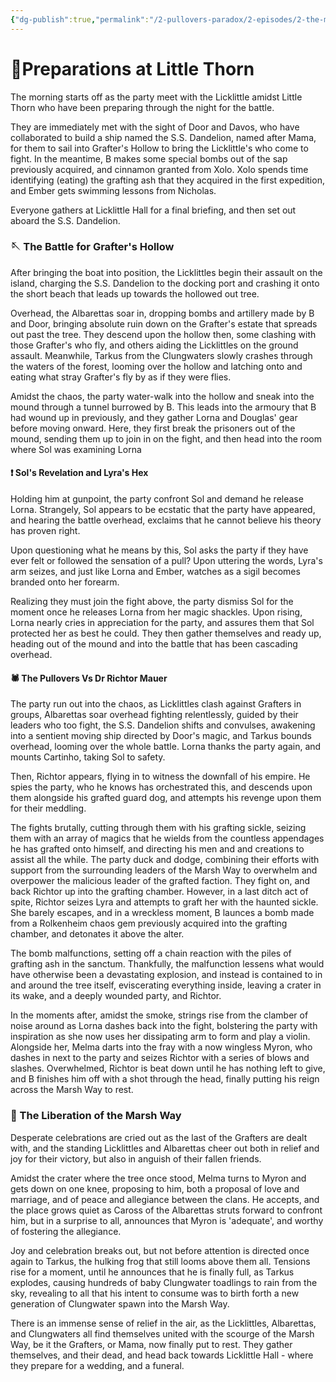 ```yaml
---
{"dg-publish":true,"permalink":"/2-pullovers-paradox/2-episodes/2-the-marsh-way-convergence/sessions/session-14-the-pullovers-paradox/","created":"2025-09-27T12:44:02.322+02:00","updated":"2025-10-03T15:01:38.170+02:00"}
---
```



# 🔨Preparations at Little Thorn

The morning starts off as the party meet with the Licklittle amidst Little Thorn who have been preparing through the night for the battle. 

They are immediately met with the sight of Door and Davos, who have collaborated to build a ship named the S.S. Dandelion, named after Mama, for them to sail into Grafter's Hollow to bring the Licklittle's who come to fight. In the meantime, B makes some special bombs out of the sap previously acquired, and cinnamon granted from Xolo. Xolo spends time identifying (eating) the grafting ash that they acquired in the first expedition, and Ember gets swimming lessons from Nicholas.

Everyone gathers at Licklittle Hall for a final briefing, and then set out aboard the S.S. Dandelion.
### 🪡 The Battle for Grafter's Hollow

After bringing the boat into position, the Licklittles begin their assault on the island, charging the S.S. Dandelion to the docking port and crashing it onto the short beach that leads up towards the hollowed out tree. 

Overhead, the Albarettas soar in, dropping bombs and artillery made by B and Door, bringing absolute ruin down on the Grafter's estate that spreads out past the tree. They descend upon the hollow then, some clashing with those Grafter's who fly, and others aiding the Licklittles on the ground assault. Meanwhile, Tarkus from the Clungwaters slowly crashes through the waters of the forest, looming over the hollow and latching onto and eating what stray Grafter's fly by as if they were flies.

Amidst the chaos, the party water-walk into the hollow and sneak into the mound through a tunnel burrowed by B. This leads into the armoury that B had wound up in previously, and they gather Lorna and Douglas' gear before moving onward. Here, they first break the prisoners out of the mound, sending them up to join in on the fight, and then head into the room where Sol was examining Lorna
#### ❗ Sol's Revelation and Lyra's Hex

Holding him at gunpoint, the party confront Sol and demand he release Lorna. Strangely, Sol appears to be ecstatic that the party have appeared, and hearing the battle overhead, exclaims that he cannot believe his theory has proven right.

Upon questioning what he means by this, Sol asks the party if they have ever felt or followed the sensation of a pull? Upon uttering the words, Lyra's arm seizes, and just like Lorna and Ember, watches as a sigil becomes branded onto her forearm. 

Realizing they must join the fight above, the party dismiss Sol for the moment once he releases Lorna from her magic shackles. Upon rising, Lorna nearly cries in appreciation for the party, and assures them that Sol protected her as best he could. They then gather themselves and ready up, heading out of the mound and into the battle that has been cascading overhead.
#### 🕷️ The Pullovers Vs Dr Richtor Mauer

The party run out into the chaos, as Licklittles clash against Grafters in groups, Albarettas soar overhead fighting relentlessly, guided by their leaders who too fight, the S.S. Dandelion shifts and convulses, awakening into a sentient moving ship directed by Door's magic, and Tarkus bounds overhead, looming over the whole battle. Lorna thanks the party again, and mounts Cartinho, taking Sol to safety.

Then, Richtor appears, flying in to witness the downfall of his empire. He spies the party, who he knows has orchestrated this, and descends upon them alongside his grafted guard dog, and attempts his revenge upon them for their meddling.

The fights brutally, cutting through them with his grafting sickle, seizing them with an array of magics that he wields from the countless appendages he has grafted onto himself, and directing his men and and creations to assist all the while. The party duck and dodge, combining their efforts with support from the surrounding leaders of the Marsh Way to overwhelm and overpower the malicious leader of the grafted faction. They fight on, and back Richtor up into the grafting chamber. However, in a last ditch act of spite, Richtor seizes Lyra and attempts to graft her with the haunted sickle. She barely escapes, and in a wreckless moment, B launces a bomb made from a Rolkenheim chaos gem previously acquired into the grafting chamber, and detonates it above the alter.

The bomb malfunctions, setting off a chain reaction with the piles of grafting ash in the sanctum. Thankfully, the malfunction lessens what would have otherwise been a devastating explosion, and instead is contained to in and around the tree itself, eviscerating everything inside, leaving a crater in its wake, and a deeply wounded party, and Richtor.

In the moments after, amidst the smoke, strings rise from the clamber of noise around as Lorna dashes back into the fight, bolstering the party with inspiration as she now uses her dissipating arm to form and play a violin. Alongside her, Melma darts into the fray with a now wingless Myron, who dashes in next to the party and seizes Richtor with a series of blows and slashes. Overwhelmed, Richtor is beat down until he has nothing left to give, and B finishes him off with a shot through the head, finally putting his reign across the Marsh Way to rest.

### 🙌 The Liberation of the Marsh Way

Desperate celebrations are cried out as the last of the Grafters are dealt with, and the standing Licklittles and Albarettas cheer out both in relief and joy for their victory, but also in anguish of their fallen friends.

Amidst the crater where the tree once stood, Melma turns to Myron and gets down on one knee, proposing to him, both a proposal of love and marriage, and of peace and allegiance between the clans. He accepts, and the place grows quiet as Caross of the Albarettas struts forward to confront him, but in a surprise to all, announces that Myron is 'adequate', and worthy of fostering the allegiance.

Joy and celebration breaks out, but not before attention is directed once again to Tarkus, the hulking frog that still looms above them all. Tensions rise for a moment, until he announces that he is finally full, as Tarkus explodes, causing hundreds of baby Clungwater toadlings to rain from the sky, revealing to all that his intent to consume was to birth forth a new generation of Clungwater spawn into the Marsh Way.

There is an immense sense of relief in the air, as the Licklittles, Albarettas, and Clungwaters all find themselves united with the scourge of the Marsh Way, be it the Grafters, or Mama, now finally put to rest. They gather themselves, and their dead, and head back towards Licklittle Hall - where they prepare for a wedding, and a funeral.
